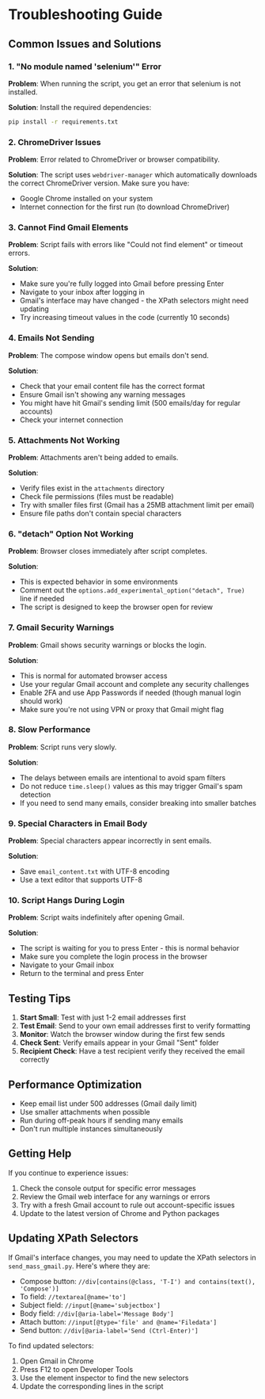 # Troubleshooting Guide

## Common Issues and Solutions

### 1. "No module named 'selenium'" Error

**Problem**: When running the script, you get an error that selenium is not installed.

**Solution**: Install the required dependencies:
```bash
pip install -r requirements.txt
```

### 2. ChromeDriver Issues

**Problem**: Error related to ChromeDriver or browser compatibility.

**Solution**: The script uses `webdriver-manager` which automatically downloads the correct ChromeDriver version. Make sure you have:
- Google Chrome installed on your system
- Internet connection for the first run (to download ChromeDriver)

### 3. Cannot Find Gmail Elements

**Problem**: Script fails with errors like "Could not find element" or timeout errors.

**Solution**: 
- Make sure you're fully logged into Gmail before pressing Enter
- Navigate to your inbox after logging in
- Gmail's interface may have changed - the XPath selectors might need updating
- Try increasing timeout values in the code (currently 10 seconds)

### 4. Emails Not Sending

**Problem**: The compose window opens but emails don't send.

**Solution**:
- Check that your email content file has the correct format
- Ensure Gmail isn't showing any warning messages
- You might have hit Gmail's sending limit (500 emails/day for regular accounts)
- Check your internet connection

### 5. Attachments Not Working

**Problem**: Attachments aren't being added to emails.

**Solution**:
- Verify files exist in the `attachments` directory
- Check file permissions (files must be readable)
- Try with smaller files first (Gmail has a 25MB attachment limit per email)
- Ensure file paths don't contain special characters

### 6. "detach" Option Not Working

**Problem**: Browser closes immediately after script completes.

**Solution**:
- This is expected behavior in some environments
- Comment out the `options.add_experimental_option("detach", True)` line if needed
- The script is designed to keep the browser open for review

### 7. Gmail Security Warnings

**Problem**: Gmail shows security warnings or blocks the login.

**Solution**:
- This is normal for automated browser access
- Use your regular Gmail account and complete any security challenges
- Enable 2FA and use App Passwords if needed (though manual login should work)
- Make sure you're not using VPN or proxy that Gmail might flag

### 8. Slow Performance

**Problem**: Script runs very slowly.

**Solution**:
- The delays between emails are intentional to avoid spam filters
- Do not reduce `time.sleep()` values as this may trigger Gmail's spam detection
- If you need to send many emails, consider breaking into smaller batches

### 9. Special Characters in Email Body

**Problem**: Special characters appear incorrectly in sent emails.

**Solution**:
- Save `email_content.txt` with UTF-8 encoding
- Use a text editor that supports UTF-8

### 10. Script Hangs During Login

**Problem**: Script waits indefinitely after opening Gmail.

**Solution**:
- The script is waiting for you to press Enter - this is normal behavior
- Make sure you complete the login process in the browser
- Navigate to your Gmail inbox
- Return to the terminal and press Enter

## Testing Tips

1. **Start Small**: Test with just 1-2 email addresses first
2. **Test Email**: Send to your own email addresses first to verify formatting
3. **Monitor**: Watch the browser window during the first few sends
4. **Check Sent**: Verify emails appear in your Gmail "Sent" folder
5. **Recipient Check**: Have a test recipient verify they received the email correctly

## Performance Optimization

- Keep email list under 500 addresses (Gmail daily limit)
- Use smaller attachments when possible
- Run during off-peak hours if sending many emails
- Don't run multiple instances simultaneously

## Getting Help

If you continue to experience issues:

1. Check the console output for specific error messages
2. Review the Gmail web interface for any warnings or errors
3. Try with a fresh Gmail account to rule out account-specific issues
4. Update to the latest version of Chrome and Python packages

## Updating XPath Selectors

If Gmail's interface changes, you may need to update the XPath selectors in `send_mass_gmail.py`. Here's where they are:

- Compose button: `//div[contains(@class, 'T-I') and contains(text(), 'Compose')]`
- To field: `//textarea[@name='to']`
- Subject field: `//input[@name='subjectbox']`
- Body field: `//div[@aria-label='Message Body']`
- Attach button: `//input[@type='file' and @name='Filedata']`
- Send button: `//div[@aria-label='Send ‪(Ctrl-Enter)‬']`

To find updated selectors:
1. Open Gmail in Chrome
2. Press F12 to open Developer Tools
3. Use the element inspector to find the new selectors
4. Update the corresponding lines in the script

